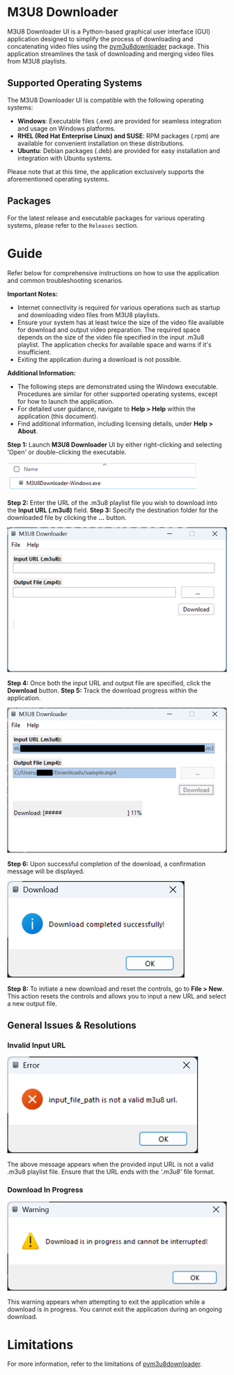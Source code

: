 # M3U8 Downloader

M3U8 Downloader UI is a Python-based graphical user interface (GUI) application designed to simplify the process of downloading and concatenating video files using the [pym3u8downloader](https://github.com/coldsofttech/pym3u8downloader) package.
This application streamlines the task of downloading and merging video files from M3U8 playlists.

## Supported Operating Systems
The M3U8 Downloader UI is compatible with the following operating systems:
- **Windows**: Executable files (.exe) are provided for seamless integration and usage on Windows platforms.
- **RHEL (Red Hat Enterprise Linux) and SUSE**: RPM packages (.rpm) are available for convenient installation on these distributions.
- **Ubuntu**: Debian packages (.deb) are provided for easy installation and integration with Ubuntu systems.

Please note that at this time, the application exclusively supports the aforementioned operating systems.

## Packages
For the latest release and executable packages for various operating systems, please refer to the `Releases` section.

# Guide
Refer below for comprehensive instructions on how to use the application and common troubleshooting scenarios.

**Important Notes:**
- Internet connectivity is required for various operations such as startup and downloading video files from M3U8 playlists.
- Ensure your system has at least twice the size of the video file available for download and output video preparation. The required space depends on the size of the video file specified in the input .m3u8 playlist. The application checks for available space and warns if it's insufficient.
- Exiting the application during a download is not possible.

**Additional Information:**
- The following steps are demonstrated using the Windows executable. Procedures are similar for other supported operating systems, except for how to launch the application.
- For detailed user guidance, navigate to **Help > Help** within the application (this document).
- Find additional information, including licensing details, under **Help > About**.

**Step 1:** Launch **M3U8 Downloader** UI by either right-clicking and selecting 'Open' or double-clicking the executable.

![img.png](doc_images/doc_image_executable.png)

**Step 2:** Enter the URL of the .m3u8 playlist file you wish to download into the **Input URL (.m3u8)** field.
**Step 3:** Specify the destination folder for the downloaded file by clicking the **...** button. 

![img.png](doc_images/doc_image_app_window.png)

**Step 4:** Once both the input URL and output file are specified, click the **Download** button.
**Step 5:** Track the download progress within the application.

![img.png](doc_images/doc_image_download_progress.png)

**Step 6:** Upon successful completion of the download, a confirmation message will be displayed.

![img.png](doc_images/doc_image_download_complete.png)

**Step 8:** To initiate a new download and reset the controls, go to **File > New**. This action resets the controls and allows you to input a new URL and select a new output file.

## General Issues & Resolutions
### Invalid Input URL
![img.png](doc_images/doc_image_invalid_url.png)

The above message appears when the provided input URL is not a valid .m3u8 playlist file. Ensure that the URL ends with the _'.m3u8'_ file format.

### Download In Progress
![img.png](doc_images/doc_image_download_in_progress_warning.png)

This warning appears when attempting to exit the application while a download is in progress. You cannot exit the application during an ongoing download.

# Limitations
For more information, refer to the limitations of [pym3u8downloader](https://github.com/coldsofttech/pym3u8downloader/blob/main/README.md).
